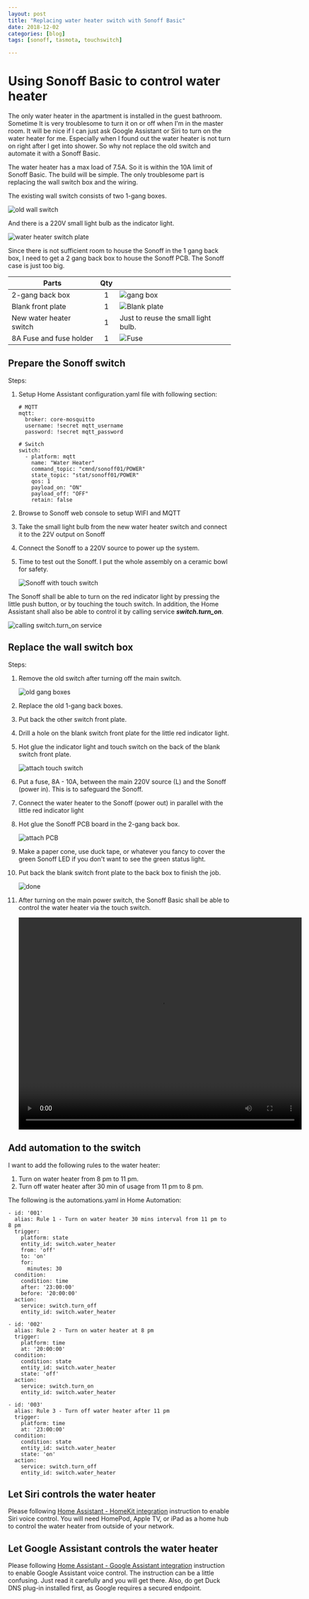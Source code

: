 ```yaml
---
layout: post
title: "Replacing water heater switch with Sonoff Basic"
date: 2018-12-02
categories: [blog]
tags: [sonoff, tasmota, touchswitch]

---
```


# Using Sonoff Basic to control water heater



The only water heater in the apartment is installed in the guest bathroom. Sometime It is very troublesome to turn it on or off when I'm in the master room. It will be nice if I can just ask Google Assistant or Siri to turn on the water heater for me. Especially when I found out the water heater is not turn on right after I get into shower. So why not replace the old switch and automate it with a Sonoff Basic.

The water heater has a max load of 7.5A. So it is within the 10A limit of Sonoff Basic. The build will be simple. The only troublesome part is replacing the wall switch box and the wiring. 

The existing wall switch consists of two 1-gang boxes.

![old wall switch](https://carbonpanda.github.io/images/old-wall-switch-box.jpeg)

And there is a 220V small light bulb as the indicator light.

![water heater switch plate](https://carbonpanda.github.io/images/old-switch-front-plate.jpg)

Since there is not sufficient room to house the Sonoff in the 1 gang back box, I need to get a 2 gang back box to house the Sonoff PCB. The Sonoff case is just too big. 

| Parts                   | Qty  |                                                              |
| ----------------------- | :--: | :----------------------------------------------------------- |
| 2-gang back box         |  1   | ![gang box](https://carbonpanda.github.io/images/2_gang_back_box.jpg) |
| Blank front plate       |  1   | ![Blank plate](https://carbonpanda.github.io/images/blank-plate.jpg) |
| New water heater switch |  1   | Just to reuse the small light bulb.                          |
| 8A Fuse and fuse holder |  1   | ![Fuse](https://carbonpanda.github.io/images/fuse.jpg)       |

## Prepare the Sonoff switch

Steps:

1. Setup Home Assistant configuration.yaml file with following section:

   ```
   # MQTT
   mqtt:
     broker: core-mosquitto
     username: !secret mqtt_username
     password: !secret mqtt_password
   
   # Switch
   switch:
     - platform: mqtt
       name: "Water Heater"
       command_topic: "cmnd/sonoff01/POWER"
       state_topic: "stat/sonoff01/POWER"
       qos: 1
       payload_on: "ON"
       payload_off: "OFF"
       retain: false
   ```


2. Browse to Sonoff web console to setup WIFI and MQTT

3. Take the small light bulb from the new water heater switch and connect it to the 22V output on Sonoff

4. Connect the Sonoff to a 220V source to power up the system.

5. Time to test out the Sonoff. I put the whole assembly on a ceramic bowl for safety. 

   ![Sonoff with touch switch](https://carbonpanda.github.io/images/sonoff-touch-assembly.jpg)

The Sonoff shall be able to turn on the red indicator light by pressing the little push button, or by touching the touch switch. In addition, the Home Assistant shall also be able to control it by calling service ***switch.turn_on***.

  ![calling switch.turn_on service](https://carbonpanda.github.io/images/ha-call-switch-service.jpg)



## Replace the wall switch box

Steps:

1. Remove the old switch after turning off the main switch.

   ![old gang boxes](https://carbonpanda.github.io/images/old-gang-box.jpg)

2. Replace the old 1-gang back boxes.

3. Put back the other switch front plate.

4. Drill a hole on the blank switch front plate for the little red indicator light.

5. Hot glue the indicator light and touch switch on the back of the blank switch front plate.

   ![attach touch switch](https://carbonpanda.github.io/images/hot-glue-light-touch-switch.jpg)

6. Put a fuse, 8A - 10A, between the main 220V source (L) and the Sonoff (power in). This is to safeguard the Sonoff.

7. Connect the water heater to the Sonoff (power out) in parallel with the little red indicator light

8. Hot glue the Sonoff PCB board in the 2-gang back box.

   ![attach PCB](https://carbonpanda.github.io/images/hot-glue-sonoff-pcb.jpg)

9. Make a paper cone, use duck tape, or whatever you fancy to cover the green Sonoff LED if you don't want to see the green status light.  

10. Put back the blank switch front plate to the back box to finish the job.

    ![done](https://carbonpanda.github.io/images/completed-water-heater-switch.jpg)

11. After turning on the main power switch, the Sonoff Basic shall be able to control the water heater via the touch switch.

    <video width="640" height="480" controls preload>
      <source src="https://carbonpanda.github.io/images/sonoff-water-heater-switch.mp4" type="video/mp4">
    </video>



## Add automation to the switch

I want to add the following rules to the water heater:

1. Turn on water heater from 8 pm to 11 pm.
2. Turn off water heater after 30 min of usage from 11 pm to 8 pm.

The following is the automations.yaml in Home Automation:

```
- id: '001'
  alias: Rule 1 - Turn on water heater 30 mins interval from 11 pm to 8 pm
  trigger:
    platform: state
    entity_id: switch.water_heater
    from: 'off'
    to: 'on'
    for:
      minutes: 30
  condition:
    condition: time
    after: '23:00:00'
    before: '20:00:00'
  action:
    service: switch.turn_off
    entity_id: switch.water_heater

- id: '002'
  alias: Rule 2 - Turn on water heater at 8 pm
  trigger:
    platform: time
    at: '20:00:00'
  condition:
    condition: state
    entity_id: switch.water_heater
    state: 'off'
  action:
    service: switch.turn_on
    entity_id: switch.water_heater

- id: '003'
  alias: Rule 3 - Turn off water heater after 11 pm
  trigger:
    platform: time
    at: '23:00:00'
  condition:
    condition: state
    entity_id: switch.water_heater
    state: 'on'
  action:
    service: switch.turn_off
    entity_id: switch.water_heater
```



## Let Siri controls the water heater

Please following [Home Assistant - HomeKit integration](https://www.home-assistant.io/components/homekit/) instruction to enable Siri voice control. You will need HomePod, Apple TV, or iPad as a home hub to control the water heater from outside of your network.



## Let Google Assistant controls the water heater

Please following [Home Assistant - Google Assistant integration](https://www.home-assistant.io/components/google_assistant/) instruction to enable Google Assistant voice control. The instruction can be a little confusing. Just read it carefully and you will get there. Also, do get Duck DNS plug-in installed first, as Google requires a secured endpoint.
